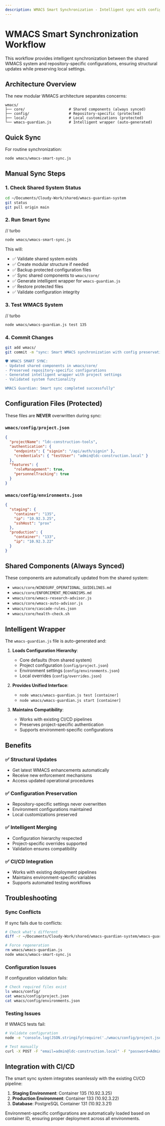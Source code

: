 ```yaml
---
description: WMACS Smart Synchronization - Intelligent sync with config preservation
---
```


# WMACS Smart Synchronization Workflow

This workflow provides intelligent synchronization between the shared WMACS system and repository-specific configurations, ensuring structural updates while preserving local settings.

## Architecture Overview

The new modular WMACS architecture separates concerns:

```
wmacs/
├── core/                    # Shared components (always synced)
├── config/                  # Repository-specific (protected)
├── local/                   # Local customizations (protected)
└── wmacs-guardian.js        # Intelligent wrapper (auto-generated)
```

## Quick Sync

For routine synchronization:

```bash
node wmacs/wmacs-smart-sync.js
```

## Manual Sync Steps

### 1. Check Shared System Status

```bash
cd ~/Documents/Cloudy-Work/shared/wmacs-guardian-system
git status
git pull origin main
```

### 2. Run Smart Sync

// turbo
```bash
node wmacs/wmacs-smart-sync.js
```

This will:
- ✅ Validate shared system exists
- ✅ Create modular structure if needed
- ✅ Backup protected configuration files
- ✅ Sync shared components to `wmacs/core/`
- ✅ Generate intelligent wrapper for `wmacs-guardian.js`
- ✅ Restore protected files
- ✅ Validate configuration integrity

### 3. Test WMACS System

// turbo
```bash
node wmacs/wmacs-guardian.js test 135
```

### 4. Commit Changes

```bash
git add wmacs/
git commit -m "sync: Smart WMACS synchronization with config preservation

🛡️ WMACS SMART SYNC:
- Updated shared components in wmacs/core/
- Preserved repository-specific configurations
- Generated intelligent wrapper with project settings
- Validated system functionality

WMACS Guardian: Smart sync completed successfully"
```

## Configuration Files (Protected)

These files are **NEVER** overwritten during sync:

### `wmacs/config/project.json`
```json
{
  "projectName": "ldc-construction-tools",
  "authentication": {
    "endpoints": { "signin": "/api/auth/signin" },
    "credentials": { "testUser": "admin@ldc-construction.local" }
  },
  "features": {
    "roleManagement": true,
    "personnelTracking": true
  }
}
```

### `wmacs/config/environments.json`
```json
{
  "staging": {
    "container": "135",
    "ip": "10.92.3.25",
    "sshHost": "prox"
  },
  "production": {
    "container": "133", 
    "ip": "10.92.3.22"
  }
}
```

## Shared Components (Always Synced)

These components are automatically updated from the shared system:

- `wmacs/core/WINDSURF_OPERATIONAL_GUIDELINES.md`
- `wmacs/core/ENFORCEMENT_MECHANISMS.md`
- `wmacs/core/wmacs-research-advisor.js`
- `wmacs/core/wmacs-auto-advisor.js`
- `wmacs/core/cascade-rules.json`
- `wmacs/core/health-check.sh`

## Intelligent Wrapper

The `wmacs-guardian.js` file is auto-generated and:

1. **Loads Configuration Hierarchy**:
   - Core defaults (from shared system)
   - Project configuration (`config/project.json`)
   - Environment settings (`config/environments.json`)
   - Local overrides (`config/overrides.json`)

2. **Provides Unified Interface**:
   - `node wmacs/wmacs-guardian.js test [container]`
   - `node wmacs/wmacs-guardian.js start [container]`

3. **Maintains Compatibility**:
   - Works with existing CI/CD pipelines
   - Preserves project-specific authentication
   - Supports environment-specific configurations

## Benefits

### ✅ **Structural Updates**
- Get latest WMACS enhancements automatically
- Receive new enforcement mechanisms
- Access updated operational procedures

### ✅ **Configuration Preservation**
- Repository-specific settings never overwritten
- Environment configurations maintained
- Local customizations preserved

### ✅ **Intelligent Merging**
- Configuration hierarchy respected
- Project-specific overrides supported
- Validation ensures compatibility

### ✅ **CI/CD Integration**
- Works with existing deployment pipelines
- Maintains environment-specific variables
- Supports automated testing workflows

## Troubleshooting

### Sync Conflicts
If sync fails due to conflicts:
```bash
# Check what's different
diff -r ~/Documents/Cloudy-Work/shared/wmacs-guardian-system/wmacs-guardian.js wmacs/wmacs-guardian.js

# Force regeneration
rm wmacs/wmacs-guardian.js
node wmacs/wmacs-smart-sync.js
```

### Configuration Issues
If configuration validation fails:
```bash
# Check required files exist
ls wmacs/config/
cat wmacs/config/project.json
cat wmacs/config/environments.json
```

### Testing Issues
If WMACS tests fail:
```bash
# Validate configuration
node -e "console.log(JSON.stringify(require('./wmacs/config/project.json'), null, 2))"

# Test manually
curl -X POST -F "email=admin@ldc-construction.local" -F "password=AdminPass123!" http://10.92.3.25:3001/api/auth/signin
```

## Integration with CI/CD

The smart sync system integrates seamlessly with the existing CI/CD pipeline:

1. **Staging Environment**: Container 135 (10.92.3.25)
2. **Production Environment**: Container 133 (10.92.3.22)
3. **Database**: PostgreSQL Container 131 (10.92.3.21)

Environment-specific configurations are automatically loaded based on container ID, ensuring proper deployment across all environments.
